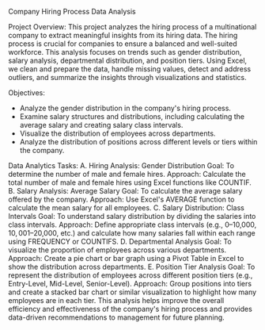 Company Hiring Process Data Analysis

Project Overview:
This project analyzes the hiring process of a multinational company to extract meaningful insights from its hiring data. The hiring process is crucial for companies to ensure a balanced and well-suited workforce. This analysis focuses on trends such as gender distribution, salary analysis, departmental distribution, and position tiers. Using Excel, we clean and prepare the data, handle missing values, detect and address outliers, and summarize the insights through visualizations and statistics.

Objectives:
 - Analyze the gender distribution in the company's hiring process.
 - Examine salary structures and distributions, including calculating the average salary and creating salary class intervals.
 - Visualize the distribution of employees across departments.
 - Analyze the distribution of positions across different levels or tiers within the company.

Data Analytics Tasks:
A. Hiring Analysis: Gender Distribution
   Goal: To determine the number of male and female hires.
   Approach: Calculate the total number of male and female hires using Excel functions like COUNTIF.
B. Salary Analysis: Average Salary
   Goal: To calculate the average salary offered by the company.
   Approach: Use Excel's AVERAGE function to calculate the mean salary for all employees.
C. Salary Distribution: Class Intervals
   Goal: To understand salary distribution by dividing the salaries into class intervals.
   Approach: Define appropriate class intervals (e.g., $0–$10,000, $10,001–$20,000, etc.) and calculate how many salaries fall within each range using FREQUENCY or COUNTIFS.
D. Departmental Analysis
   Goal: To visualize the proportion of employees across various departments.
   Approach: Create a pie chart or bar graph using a Pivot Table in Excel to show the distribution across departments.
E. Position Tier Analysis
   Goal: To represent the distribution of employees across different position tiers (e.g., Entry-Level, Mid-Level, Senior-Level).
   Approach: Group positions into tiers and create a stacked bar chart or similar visualization to highlight how many employees are in each tier.
This analysis helps improve the overall efficiency and effectiveness of the company's hiring process and provides data-driven recommendations to management for future planning.
